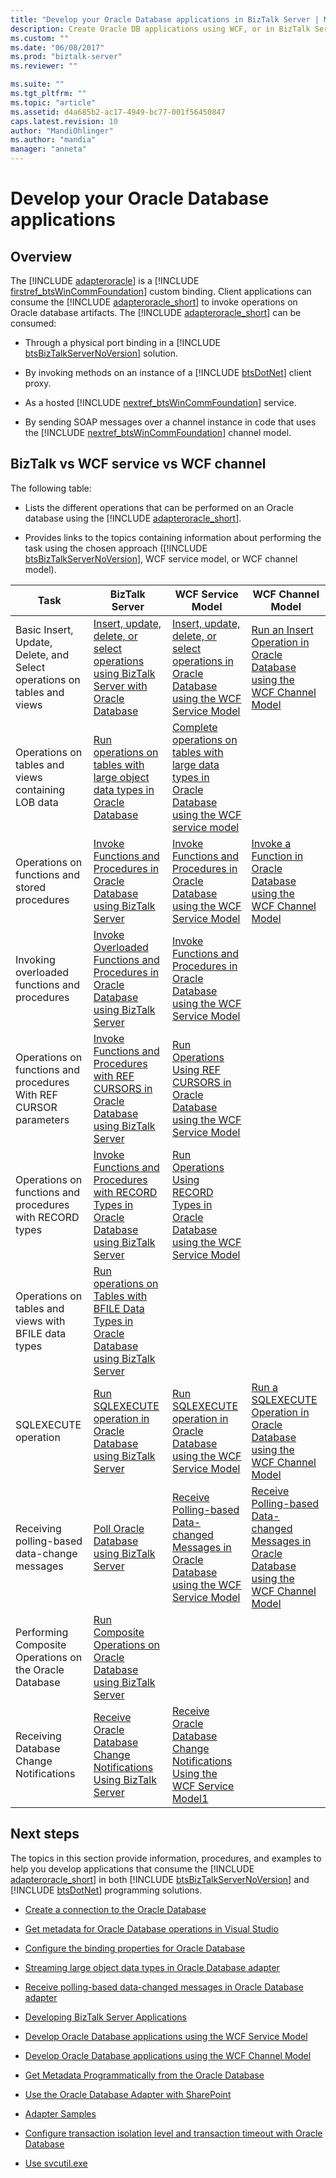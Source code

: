 ```yaml
---
title: "Develop your Oracle Database applications in BizTalk Server | Microsoft Docs"
description: Create Oracle DB applications using WCF, or in BizTalk Server with the BizTalk Adapter Pack (BAP)
ms.custom: ""
ms.date: "06/08/2017"
ms.prod: "biztalk-server"
ms.reviewer: ""

ms.suite: ""
ms.tgt_pltfrm: ""
ms.topic: "article"
ms.assetid: d4a685b2-ac17-4949-bc77-001f56450847
caps.latest.revision: 10
author: "MandiOhlinger"
ms.author: "mandia"
manager: "anneta"
---
```

# Develop your Oracle Database applications

## Overview
The [!INCLUDE [adapteroracle](../../includes/adapteroracle-md.md)] is a [!INCLUDE [firstref_btsWinCommFoundation](../../includes/firstref-btswincommfoundation-md.md)] custom binding. Client applications can consume the [!INCLUDE [adapteroracle_short](../../includes/adapteroracle-short-md.md)] to invoke operations on Oracle database artifacts. The [!INCLUDE [adapteroracle_short](../../includes/adapteroracle-short-md.md)] can be consumed:  
  
- Through a physical port binding in a [!INCLUDE [btsBizTalkServerNoVersion](../../includes/btsbiztalkservernoversion-md.md)] solution.  
  
- By invoking methods on an instance of a [!INCLUDE [btsDotNet](../../includes/btsdotnet-md.md)] client proxy.  
  
- As a hosted [!INCLUDE [nextref_btsWinCommFoundation](../../includes/nextref-btswincommfoundation-md.md)] service.  
  
- By sending SOAP messages over a channel instance in code that uses the [!INCLUDE [nextref_btsWinCommFoundation](../../includes/nextref-btswincommfoundation-md.md)] channel model.  

## BizTalk vs WCF service vs WCF channel  
 The following table:  
  
- Lists the different operations that can be performed on an Oracle database using the [!INCLUDE [adapteroracle_short](../../includes/adapteroracle-short-md.md)].  
  
- Provides links to the topics containing information about performing the task using the chosen approach ([!INCLUDE [btsBizTalkServerNoVersion](../../includes/btsbiztalkservernoversion-md.md)], WCF service model, or WCF channel model).  
  
|Task|BizTalk Server|WCF Service Model|WCF Channel Model|  
|----------|--------------------|-----------------------|-----------------------|  
|Basic Insert, Update, Delete, and Select operations on tables and views|[Insert, update, delete, or select operations using BizTalk Server with Oracle Database](../../adapters-and-accelerators/adapter-oracle-database/insert-update-delete-select-operations-using-biztalk-server-with-oracle-db.md)|[Insert, update, delete, or select operations in Oracle Database using the WCF Service Model](../../adapters-and-accelerators/adapter-oracle-database/insert-update-delete-select-operations-in-oracle-db-using-a-wcf-service.md)|[Run an Insert Operation in Oracle Database using the WCF Channel Model](../../adapters-and-accelerators/adapter-oracle-database/run-an-insert-operation-in-oracle-database-using-the-wcf-channel-model.md)|  
|Operations on tables and views containing LOB data|[Run operations on tables with large object data types in Oracle Database](../../adapters-and-accelerators/adapter-oracle-database/run-operations-on-tables-with-large-object-data-types-in-oracle-database.md)|[Complete operations on tables with large data types in Oracle Database using the WCF service model](../../adapters-and-accelerators/adapter-oracle-database/run-operations-on-tables-with-large-data-types-in-oracle-db-using-a-wcf-service.md)||  
|Operations on functions and stored procedures|[Invoke Functions and Procedures in Oracle Database using BizTalk Server](../../adapters-and-accelerators/adapter-oracle-database/invoke-functions-and-procedures-in-oracle-database-using-biztalk-server.md)|[Invoke Functions and Procedures in Oracle Database using the WCF Service Model](../../adapters-and-accelerators/adapter-oracle-database/invoke-functions-and-procedures-in-oracle-database-using-the-wcf-service-model.md)|[Invoke a Function in Oracle Database using the WCF Channel Model](../../adapters-and-accelerators/adapter-oracle-database/invoke-a-function-in-oracle-database-using-the-wcf-channel-model.md)|  
|Invoking overloaded functions and procedures|[Invoke Overloaded Functions and Procedures in Oracle Database using BizTalk Server](../../adapters-and-accelerators/adapter-oracle-database/run-overloaded-functions-and-procedures-in-oracle-database-using-biztalk-server.md)|[Invoke Functions and Procedures in Oracle Database using the WCF Service Model](../../adapters-and-accelerators/adapter-oracle-database/invoke-functions-and-procedures-in-oracle-database-using-the-wcf-service-model.md)||  
|Operations on functions and procedures With REF CURSOR parameters|[Invoke Functions and Procedures with REF CURSORS in Oracle Database using BizTalk Server](../../adapters-and-accelerators/adapter-oracle-database/run-functions-and-procedures-with-ref-cursors-in-oracle-db-using-biztalk-server.md)|[Run Operations Using REF CURSORS in Oracle Database using the WCF Service Model](../../adapters-and-accelerators/adapter-oracle-database/run-operations-using-ref-cursors-in-oracle-database-using-the-wcf-service-model.md)||  
|Operations on functions and procedures with RECORD types|[Invoke Functions and Procedures with RECORD Types in Oracle Database using BizTalk Server](../../adapters-and-accelerators/adapter-oracle-database/run-functions-and-procedures-with-record-types-in-oracle-db-with-biztalk-server.md)|[Run Operations Using RECORD Types in Oracle Database using the WCF Service Model](../../adapters-and-accelerators/adapter-oracle-database/using-record-types-in-oracle-database-using-the-wcf-service-model.md)||  
|Operations on tables and views with BFILE data types|[Run operations on Tables with BFILE Data Types in Oracle Database using BizTalk Server](../../adapters-and-accelerators/adapter-oracle-database/run-operations-on-tables-with-bfile-data-types-in-oracle-db-using-biztalk.md)|||  
|SQLEXECUTE operation|[Run SQLEXECUTE operation in Oracle Database using BizTalk Server](../../adapters-and-accelerators/adapter-oracle-database/run-sqlexecute-operation-in-oracle-database-using-biztalk-server.md)|[Run SQLEXECUTE operation in Oracle Database using the WCF Service Model](../../adapters-and-accelerators/adapter-oracle-database/run-sqlexecute-operation-in-oracle-database-using-the-wcf-service-model.md)|[Run a SQLEXECUTE Operation in Oracle Database using the WCF Channel Model](../../adapters-and-accelerators/adapter-oracle-database/run-a-sqlexecute-operation-in-oracle-database-using-the-wcf-channel-model.md)|  
|Receiving polling-based data-change messages|[Poll Oracle Database using BizTalk Server](../../adapters-and-accelerators/adapter-oracle-database/poll-oracle-database-using-biztalk-server.md)|[Receive Polling-based Data-changed Messages in Oracle Database using the WCF Service Model](../../adapters-and-accelerators/adapter-oracle-database/receive-polling-based-data-changed-messages-in-oracle-db-using-a-wcf-service.md)|[Receive Polling-based Data-changed Messages in Oracle Database using the WCF Channel Model](../../adapters-and-accelerators/adapter-oracle-database/receive-polling-based-data-changed-messages-in-oracle-db-using-a-wcf-channel.md)|  
|Performing Composite Operations on the Oracle Database|[Run Composite Operations on Oracle Database using BizTalk Server](../../adapters-and-accelerators/adapter-oracle-database/run-composite-operations-on-oracle-database-using-biztalk-server.md)|||  
|Receiving Database Change Notifications|[Receive Oracle Database Change Notifications Using BizTalk Server](../../adapters-and-accelerators/adapter-oracle-database/receive-oracle-database-change-notifications-using-biztalk-server.md)|[Receive Oracle Database Change Notifications Using the WCF Service Model1](../../adapters-and-accelerators/adapter-oracle-database/receive-oracle-database-change-notifications-using-the-wcf-service-model1.md)||  
  

  
## Next steps
 The topics in this section provide information, procedures, and examples to help you develop applications that consume the [!INCLUDE [adapteroracle_short](../../includes/adapteroracle-short-md.md)] in both [!INCLUDE [btsBizTalkServerNoVersion](../../includes/btsbiztalkservernoversion-md.md)] and [!INCLUDE [btsDotNet](../../includes/btsdotnet-md.md)] programming solutions. 
  
-   [Create a connection to the Oracle Database](../../adapters-and-accelerators/adapter-oracle-database/create-a-connection-to-the-oracle-database.md)
  
-   [Get metadata for Oracle Database operations in Visual Studio](../../adapters-and-accelerators/adapter-oracle-database/get-metadata-for-oracle-database-operations-in-visual-studio.md) 
  
-   [Configure the binding properties for Oracle Database](../../adapters-and-accelerators/adapter-oracle-database/configure-the-binding-properties-for-oracle-database.md)
  
-   [Streaming large object data types in Oracle Database adapter](../../adapters-and-accelerators/adapter-oracle-database/streaming-large-object-data-types-in-oracle-database-adapter.md)
  
-   [Receive polling-based data-changed messages in Oracle Database adapter](../../adapters-and-accelerators/adapter-oracle-database/receive-polling-based-data-changed-messages-in-oracle-database-adapter.md)
  
-   [Developing BizTalk Server Applications](../../core/developing-biztalk-server-applications.md)
  
-   [Develop Oracle Database applications using the WCF Service Model](../../adapters-and-accelerators/adapter-oracle-database/develop-oracle-database-applications-using-the-wcf-service-model.md)  
  
-   [Develop Oracle Database applications using the WCF Channel Model](../../adapters-and-accelerators/adapter-oracle-database/develop-oracle-database-applications-using-the-wcf-channel-model.md)  
  
-   [Get Metadata Programmatically from the Oracle Database](../../adapters-and-accelerators/adapter-oracle-database/get-metadata-programmatically-from-the-oracle-database.md)  
  
-   [Use the Oracle Database Adapter with SharePoint](../../adapters-and-accelerators/adapter-oracle-database/use-the-oracle-database-adapter-with-sharepoint.md)
  
-   [Adapter Samples](../../adapters-and-accelerators/accelerator-rosettanet/adapter-samples.md)  
  
-   [Configure transaction isolation level and transaction timeout with Oracle Database](../../adapters-and-accelerators/adapter-oracle-database/configure-transaction-isolation-level-and-transaction-timeout-with-oracle-db.md)

- [Use svcutil.exe](use-the-servicemodel-metadata-utility-with-the-oracle-db-adapter-in-biztalk.md)